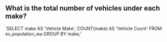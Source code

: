 ## What is the total number of vehicles under each make?

'SELECT 
	make AS 'Vehicle Make',
    COUNT(make) AS 'Vehicle Count'
FROM 
	ev_population_wa
GROUP BY
	make;'
